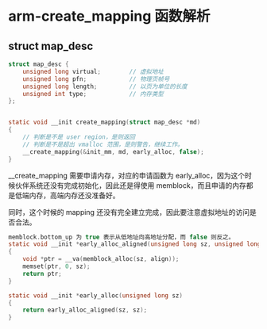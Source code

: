# arm-create_mapping 函数解析



## struct map_desc

```c
struct map_desc {
	unsigned long virtual;        // 虚拟地址
	unsigned long pfn;            // 物理页帧号
	unsigned long length;         // 以页为单位的长度
	unsigned int type;            // 内存类型
};
```

```c

static void __init create_mapping(struct map_desc *md)
{
    // 判断是不是 user region，是则返回
    // 判断是不是超出 vmalloc 范围，是则警告，继续工作。
    __create_mapping(&init_mm, md, early_alloc, false);
}
```

__create_mapping 需要申请内存，对应的申请函数为 early_alloc，因为这个时候伙伴系统还没有完成初始化，因此还是得使用 memblock，而且申请的内存都是低端内存，高端内存还没准备好。 

同时，这个时候的 mapping 还没有完全建立完成，因此要注意虚拟地址的访问是否合法。 

```c
memblock.bottom_up 为 true 表示从低地址向高地址分配，而 false 则反之。 
static void __init *early_alloc_aligned(unsigned long sz, unsigned long align)
{
	void *ptr = __va(memblock_alloc(sz, align));
	memset(ptr, 0, sz);
	return ptr;
}

static void __init *early_alloc(unsigned long sz)
{
	return early_alloc_aligned(sz, sz);
}
```









